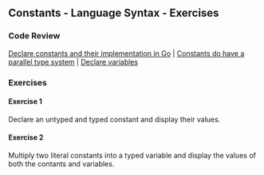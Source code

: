 ## Constants - Language Syntax - Exercises

### Code Review

[Declare constants and their implementation in Go](../example1/example1.go) | 
[Constants do have a parallel type system](../example2/example2.go) | 
[Declare variables](../example3/example3.go)

### Exercises

#### Exercise 1
Declare an untyped and typed constant and display their values.

#### Exercise 2
Multiply two literal constants into a typed variable and display the values of both the contants and variables.

